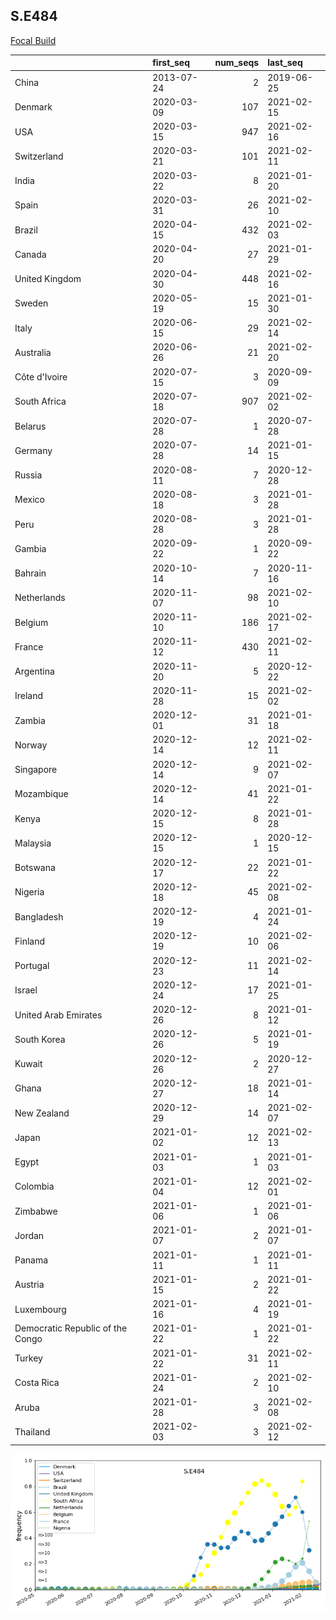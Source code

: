 

## S.E484
[Focal Build](https://nextstrain.org/groups/neherlab/ncov/S.E484?c=gt-S_484)

|                                  | first_seq   |   num_seqs | last_seq   |
|:---------------------------------|:------------|-----------:|:-----------|
| China                            | 2013-07-24  |          2 | 2019-06-25 |
| Denmark                          | 2020-03-09  |        107 | 2021-02-15 |
| USA                              | 2020-03-15  |        947 | 2021-02-16 |
| Switzerland                      | 2020-03-21  |        101 | 2021-02-11 |
| India                            | 2020-03-22  |          8 | 2021-01-20 |
| Spain                            | 2020-03-31  |         26 | 2021-02-10 |
| Brazil                           | 2020-04-15  |        432 | 2021-02-03 |
| Canada                           | 2020-04-20  |         27 | 2021-01-29 |
| United Kingdom                   | 2020-04-30  |        448 | 2021-02-16 |
| Sweden                           | 2020-05-19  |         15 | 2021-01-30 |
| Italy                            | 2020-06-15  |         29 | 2021-02-14 |
| Australia                        | 2020-06-26  |         21 | 2021-02-20 |
| Côte d'Ivoire                    | 2020-07-15  |          3 | 2020-09-09 |
| South Africa                     | 2020-07-18  |        907 | 2021-02-02 |
| Belarus                          | 2020-07-28  |          1 | 2020-07-28 |
| Germany                          | 2020-07-28  |         14 | 2021-01-15 |
| Russia                           | 2020-08-11  |          7 | 2020-12-28 |
| Mexico                           | 2020-08-18  |          3 | 2021-01-28 |
| Peru                             | 2020-08-28  |          3 | 2021-01-28 |
| Gambia                           | 2020-09-22  |          1 | 2020-09-22 |
| Bahrain                          | 2020-10-14  |          7 | 2020-11-16 |
| Netherlands                      | 2020-11-07  |         98 | 2021-02-10 |
| Belgium                          | 2020-11-10  |        186 | 2021-02-17 |
| France                           | 2020-11-12  |        430 | 2021-02-11 |
| Argentina                        | 2020-11-20  |          5 | 2020-12-22 |
| Ireland                          | 2020-11-28  |         15 | 2021-02-02 |
| Zambia                           | 2020-12-01  |         31 | 2021-01-18 |
| Norway                           | 2020-12-14  |         12 | 2021-02-11 |
| Singapore                        | 2020-12-14  |          9 | 2021-02-07 |
| Mozambique                       | 2020-12-14  |         41 | 2021-01-22 |
| Kenya                            | 2020-12-15  |          8 | 2021-01-28 |
| Malaysia                         | 2020-12-15  |          1 | 2020-12-15 |
| Botswana                         | 2020-12-17  |         22 | 2021-01-22 |
| Nigeria                          | 2020-12-18  |         45 | 2021-02-08 |
| Bangladesh                       | 2020-12-19  |          4 | 2021-01-24 |
| Finland                          | 2020-12-19  |         10 | 2021-02-06 |
| Portugal                         | 2020-12-23  |         11 | 2021-02-14 |
| Israel                           | 2020-12-24  |         17 | 2021-01-25 |
| United Arab Emirates             | 2020-12-26  |          8 | 2021-01-12 |
| South Korea                      | 2020-12-26  |          5 | 2021-01-19 |
| Kuwait                           | 2020-12-26  |          2 | 2020-12-27 |
| Ghana                            | 2020-12-27  |         18 | 2021-01-14 |
| New Zealand                      | 2020-12-29  |         14 | 2021-02-07 |
| Japan                            | 2021-01-02  |         12 | 2021-02-13 |
| Egypt                            | 2021-01-03  |          1 | 2021-01-03 |
| Colombia                         | 2021-01-04  |         12 | 2021-02-01 |
| Zimbabwe                         | 2021-01-06  |          1 | 2021-01-06 |
| Jordan                           | 2021-01-07  |          2 | 2021-01-07 |
| Panama                           | 2021-01-11  |          1 | 2021-01-11 |
| Austria                          | 2021-01-15  |          2 | 2021-01-22 |
| Luxembourg                       | 2021-01-16  |          4 | 2021-01-19 |
| Democratic Republic of the Congo | 2021-01-22  |          1 | 2021-01-22 |
| Turkey                           | 2021-01-22  |         31 | 2021-02-11 |
| Costa Rica                       | 2021-01-24  |          2 | 2021-02-10 |
| Aruba                            | 2021-01-28  |          3 | 2021-02-08 |
| Thailand                         | 2021-02-03  |          3 | 2021-02-12 |

![Overall trends S.E484](/overall_trends_figures/overall_trends_S.E484.png)